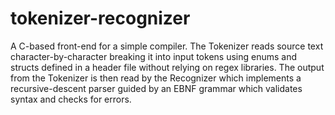 # tokenizer-recognizer
A C-based front-end for a simple compiler. The Tokenizer reads source text character-by-character breaking it into input tokens using enums and structs defined in a header file without relying on regex libraries. The output from the Tokenizer is then read by the Recognizer which implements a recursive-descent parser guided by an EBNF grammar which validates syntax and checks for errors.
